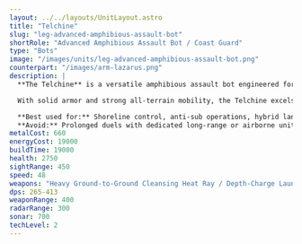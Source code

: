 ```yaml
---
layout: ../../layouts/UnitLayout.astro
title: "Telchine"
slug: "leg-advanced-amphibious-assault-bot"
shortRole: "Advanced Amphibious Assault Bot / Coast Guard"
type: "Bots"
image: "/images/units/leg-advanced-amphibious-assault-bot.png"
counterpart: "/images/arm-lazarus.png"
description: |
  **The Telchine** is a versatile amphibious assault bot engineered for shoreline control and underwater skirmishes. Equipped with a cleansing heat ray for ground targets and a depth-charge launcher for submerged threats, it is a natural predator in coastal zones and chokepoints.

  With solid armor and strong all-terrain mobility, the Telchine excels at leading beachheads, hunting underwater units, or supporting amphibious pushes. Its adaptability makes it a valuable asset wherever land meets sea.

  **Best used for:** Shoreline control, anti-sub operations, hybrid land/sea assaults  
  **Avoid:** Prolonged duels with dedicated long-range or airborne units
metalCost: 660
energyCost: 19000
buildTime: 19000
health: 2750
sightRange: 450
speed: 48
weapons: "Heavy Ground-to-Ground Cleansing Heat Ray / Depth-Charge Launcher"
dps: 265-413
weaponRange: 400
radarRange: 300
sonar: 700
techLevel: 2
---
```

